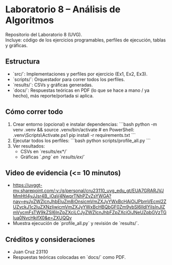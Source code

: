 # Laboratorio 8 – Análisis de Algoritmos

Repositorio del Laboratorio 8 (UVG).  
Incluye: código de los ejercicios programables, perfiles de ejecución, tablas y gráficas.

## Estructura

- \`src/\`: Implementaciones y perfiles por ejercicio (Ex1, Ex2, Ex3).
- \`scripts/\`: Orquestador para correr todos los perfiles.
- \`results/\`: CSVs y gráficas generadas.
- \`docs/\`: Respuestas teóricas en PDF (lo que se hace a mano / ya hecho), más reporte/portada si aplica.

## Cómo correr todo

1. Crear entorno (opcional) e instalar dependencias:
   \`\`\`bash
   python -m venv .venv && source .venv/bin/activate # en PowerShell: .venv\Scripts\Activate.ps1
   pip install -r requirements.txt
   \`\`\`
2. Ejecutar todos los perfiles:
   \`\`\`bash
   python scripts/profile_all.py
   \`\`\`
3. Ver resultados:
   - CSVs en \`results/ex\*/\`
   - Gráficas \`_.png\` en \`results/ex_/\`

## Video de evidencia (<= 10 minutos)

- https://uvggt-my.sharepoint.com/:v:/g/personal/cru23110_uvg_edu_gt/EUA7GRARJVJMmHtI4yJJsr4B_jOaV4NwprTNhPZvZsYWGA?nav=eyJyZWZlcnJhbEluZm8iOnsicmVmZXJyYWxBcHAiOiJPbmVEcml2ZUZvckJ1c2luZXNzIiwicmVmZXJyYWxBcHBQbGF0Zm9ybSI6IldlYiIsInJlZmVycmFsTW9kZSI6InZpZXciLCJyZWZlcnJhbFZpZXciOiJNeUZpbGVzTGlua0NvcHkifX0&e=ZXUQQv
- Muestra ejecución de \`profile_all.py\` y revisión de \`results/\`.

## Créditos y consideraciones

- Juan Cruz 23110
- Respuestas teóricas colocadas en \`docs/\` como PDF.
